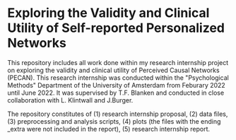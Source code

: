 # Exploring the Validity and Clinical Utility of Self-reported Personalized Networks
This repository includes all work done within my research internship project on exploring the validity and clinical utility of Perceived Causal Networks (PECAN). This research internship was conducted within the "Psychological Methods" Department of the University of Amsterdam from Feburary 2022 until June 2022. It was supervised by T.F. Blanken and conducted in close collaboration with L. Klintwall and J.Burger.

The repository constitutes of (1) research internship proposal, (2) data files, (3) preprocessing and analysis scripts, (4) plots (the files with the ending _extra were not included in the report), (5) research internship report. 
